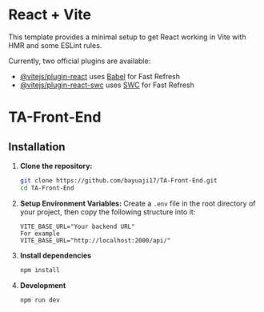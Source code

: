 # React + Vite

This template provides a minimal setup to get React working in Vite with HMR and some ESLint rules.

Currently, two official plugins are available:

- [@vitejs/plugin-react](https://github.com/vitejs/vite-plugin-react/blob/main/packages/plugin-react/README.md) uses [Babel](https://babeljs.io/) for Fast Refresh
- [@vitejs/plugin-react-swc](https://github.com/vitejs/vite-plugin-react-swc) uses [SWC](https://swc.rs/) for Fast Refresh
# TA-Front-End
## Installation
1. **Clone the repository:**
   ```bash
   git clone https://github.com/bayuaji17/TA-Front-End.git
   cd TA-Front-End
2. **Setup Environment Variables:**
   Create a `.env` file in the root directory of your project, then copy the following structure into it:
   ```plaintext
   VITE_BASE_URL="Your backend URL"
   For example
   VITE_BASE_URL="http://localhost:2000/api/"
3. **Install dependencies**
   ```bash
   npm install
4. **Development**
   ```bash
   npm run dev
